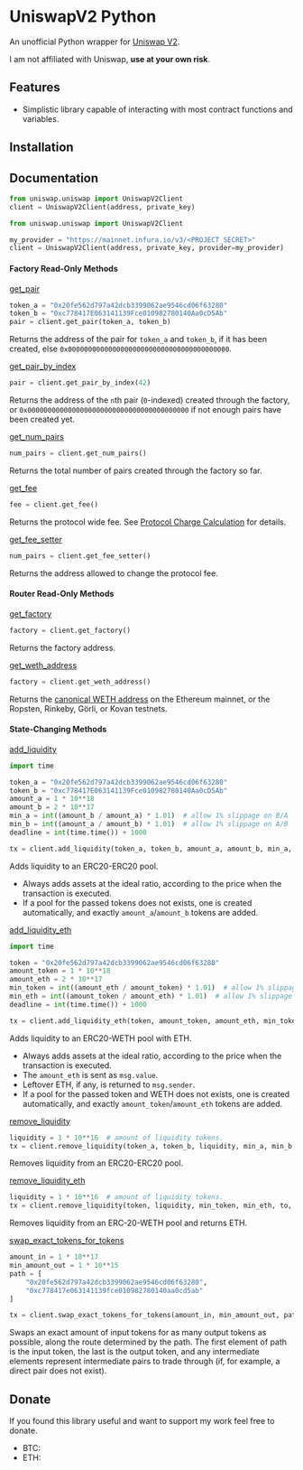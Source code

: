 # UniswapV2 Python
An unofficial Python wrapper for [Uniswap V2](https://uniswap.exchange/).

I am not affiliated with Uniswap, **use at your own risk**.

## Features
- Simplistic library capable of interacting with most contract functions and variables.

## Installation

## Documentation

```python
from uniswap.uniswap import UniswapV2Client
client = UniswapV2Client(address, private_key)
```

```python
from uniswap.uniswap import UniswapV2Client

my_provider = "https://mainnet.infura.io/v3/<PROJECT_SECRET>"
client = UniswapV2Client(address, private_key, provider=my_provider)
```

#### Factory Read-Only Methods

[get_pair](https://uniswap.org/docs/v2/smart-contracts/factory/#getpair)
```python
token_a = "0x20fe562d797a42dcb3399062ae9546cd06f63280"
token_b = "0xc778417E063141139Fce010982780140Aa0cD5Ab"
pair = client.get_pair(token_a, token_b)
```
Returns the address of the pair for ``token_a`` and ``token_b``, if it has been created, else ``0x0000000000000000000000000000000000000000``.

[get_pair_by_index](https://uniswap.org/docs/v2/smart-contracts/factory/#allpairs)
```python
pair = client.get_pair_by_index(42)
```
Returns the address of the ``n``th pair (``0``-indexed) created through the factory, or ``0x0000000000000000000000000000000000000000`` if not enough pairs have been created yet.

[get_num_pairs](https://uniswap.org/docs/v2/smart-contracts/factory/#allpairslength)
```python
num_pairs = client.get_num_pairs()
```
Returns the total number of pairs created through the factory so far.

[get_fee](https://uniswap.org/docs/v2/smart-contracts/factory/#feeto)
```python
fee = client.get_fee()
```
Returns the protocol wide fee. See [Protocol Charge Calculation](https://uniswap.org/docs/v2/smart-contracts/architecture/#protocol-charge-calculation) for details.

[get_fee_setter](https://uniswap.org/docs/v2/smart-contracts/factory/#feetosetter)
```python
num_pairs = client.get_fee_setter()
```
Returns the address allowed to change the protocol fee.

#### Router Read-Only Methods

[get_factory](https://uniswap.org/docs/v2/smart-contracts/router/#factory)
```python
factory = client.get_factory()
```
Returns the factory address.

[get_weth_address](https://uniswap.org/docs/v2/smart-contracts/router/#weth)
```python
factory = client.get_weth_address()
```
Returns the [canonical WETH address](https://blog.0xproject.com/canonical-weth-a9aa7d0279dd)
on the Ethereum mainnet, or the Ropsten, Rinkeby, Görli, or Kovan testnets.

#### State-Changing Methods

[add_liquidity](https://uniswap.org/docs/v2/smart-contracts/router/#addliquidity)
```python
import time

token_a = "0x20fe562d797a42dcb3399062ae9546cd06f63280"
token_b = "0xc778417E063141139Fce010982780140Aa0cD5Ab"
amount_a = 1 * 10**18
amount_b = 2 * 10**17
min_a = int((amount_b / amount_a) * 1.01)  # allow 1% slippage on B/A
min_b = int((amount_a / amount_b) * 1.01)  # allow 1% slippage on A/B
deadline = int(time.time()) + 1000

tx = client.add_liquidity(token_a, token_b, amount_a, amount_b, min_a, min_b, address, deadline)
```
Adds liquidity to an ERC20-ERC20 pool.
- Always adds assets at the ideal ratio, according to the price when the transaction is executed.
- If a pool for the passed tokens does not exists, one is created automatically, and exactly ``amount_a``/``amount_b`` tokens are added.

[add_liquidity_eth](https://uniswap.org/docs/v2/smart-contracts/router/#addliquidityeth)
```python
import time

token = "0x20fe562d797a42dcb3399062ae9546cd06f63280"
amount_token = 1 * 10**18
amount_eth = 2 * 10**17
min_token = int((amount_eth / amount_token) * 1.01)  # allow 1% slippage on B/A
min_eth = int((amount_token / amount_eth) * 1.01)  # allow 1% slippage on A/B
deadline = int(time.time()) + 1000

tx = client.add_liquidity_eth(token, amount_token, amount_eth, min_token, min_eth, address, deadline)
```
Adds liquidity to an ERC20-WETH pool with ETH.
- Always adds assets at the ideal ratio, according to the price when the transaction is executed.
- The ``amount_eth`` is sent as ``msg.value``.
- Leftover ETH, if any, is returned to ``msg.sender``.
- If a pool for the passed token and WETH does not exists, one is created automatically,
and exactly ``amount_token``/``amount_eth`` tokens are added.

[remove_liquidity](https://uniswap.org/docs/v2/smart-contracts/router/#removeliquidity)
```python
liquidity = 1 * 10**16  # amount of liquidity tokens.
tx = client.remove_liquidity(token_a, token_b, liquidity, min_a, min_b, to, deadline)
```
Removes liquidity from an ERC20-ERC20 pool.

[remove_liquidity_eth](https://uniswap.org/docs/v2/smart-contracts/router/#removeliquidityeth)
```python
liquidity = 1 * 10**16  # amount of liquidity tokens.
tx = client.remove_liquidity(token, liquidity, min_token, min_eth, to, deadline)
```
Removes liquidity from an ERC-20-WETH pool and returns ETH.

[swap_exact_tokens_for_tokens](https://uniswap.org/docs/v2/smart-contracts/router/#swapexacttokensfortokens)
```python
amount_in = 1 * 10**17
min_amount_out = 1 * 10**15
path = [
    "0x20fe562d797a42dcb3399062ae9546cd06f63280",
    "0xc778417e063141139fce010982780140aa0cd5ab"
]

tx = client.swap_exact_tokens_for_tokens(amount_in, min_amount_out, path, to_address, deadline)
```
Swaps an exact amount of input tokens for as many output tokens as possible,
along the route determined by the path. The first element of path is the input token,
the last is the output token, and any intermediate elements represent intermediate pairs
to trade through (if, for example, a direct pair does not exist).

## Donate
If you found this library useful and want to support my work feel free to donate.

- BTC:  
- ETH: 
